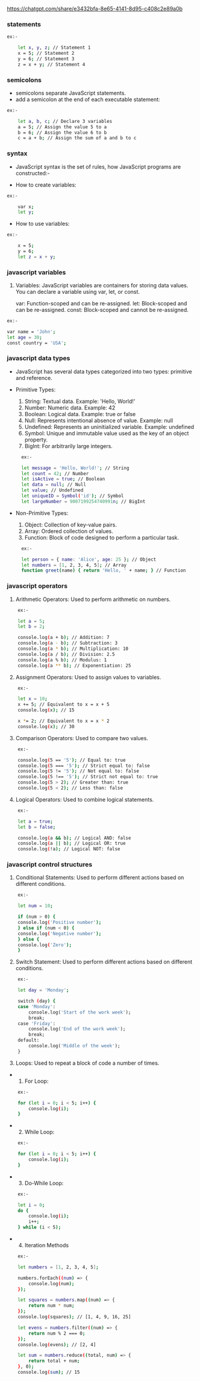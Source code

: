 https://chatgpt.com/share/e3432bfa-8e65-4141-8d95-c408c2e89a0b

### statements

```bash
ex:-

    let x, y, z; // Statement 1
    x = 5; // Statement 2
    y = 6; // Statement 3
    z = x + y; // Statement 4

```

### semicolons

- semicolons separate JavaScript statements.
- add a semicolon at the end of each executable statement:

```bash
ex:-

    let a, b, c; // Declare 3 variables
    a = 5; // Assign the value 5 to a
    b = 6; // Assign the value 6 to b
    c = a + b; // Assign the sum of a and b to c

```

### syntax

- JavaScript syntax is the set of rules, how JavaScript programs are constructed:-

- How to create variables:

```bash
ex:-

    var x;
    let y;

```

- How to use variables:

```bash
ex:-

    x = 5;
    y = 6;
    let z = x + y;

```

### javascript variables

1. Variables:
   JavaScript variables are containers for storing data values. You can declare a variable using var, let, or const.

   var: Function-scoped and can be re-assigned.
   let: Block-scoped and can be re-assigned.
   const: Block-scoped and cannot be re-assigned.

```bash
ex:-

var name = 'John';
let age = 30;
const country = 'USA';

```

### javascript data types

- JavaScript has several data types categorized into two types: primitive and reference.

- Primitive Types:

  1. String: Textual data. Example: 'Hello, World!'
  2. Number: Numeric data. Example: 42
  3. Boolean: Logical data. Example: true or false
  4. Null: Represents intentional absence of value. Example: null
  5. Undefined: Represents an uninitialized variable. Example: undefined
  6. Symbol: Unique and immutable value used as the key of an object property.
  7. BigInt: For arbitrarily large integers.

  ```bash
    ex:-

    let message = 'Hello, World!'; // String
    let count = 42; // Number
    let isActive = true; // Boolean
    let data = null; // Null
    let value; // Undefined
    let uniqueID = Symbol('id'); // Symbol
    let largeNumber = 9007199254740991n; // BigInt

  ```

- Non-Primitive Types:

  1. Object: Collection of key-value pairs.
  2. Array: Ordered collection of values.
  3. Function: Block of code designed to perform a particular task.

  ```bash
    ex:-

    let person = { name: 'Alice', age: 25 }; // Object
    let numbers = [1, 2, 3, 4, 5]; // Array
    function greet(name) { return 'Hello, ' + name; } // Function

  ```

### javascript operators

1. Arithmetic Operators: Used to perform arithmetic on numbers.

```bash
    ex:-

    let a = 5;
    let b = 2;

    console.log(a + b); // Addition: 7
    console.log(a - b); // Subtraction: 3
    console.log(a * b); // Multiplication: 10
    console.log(a / b); // Division: 2.5
    console.log(a % b); // Modulus: 1
    console.log(a ** b); // Exponentiation: 25

```

2. Assignment Operators: Used to assign values to variables.

```bash
    ex:-

    let x = 10;
    x += 5; // Equivalent to x = x + 5
    console.log(x); // 15

    x *= 2; // Equivalent to x = x * 2
    console.log(x); // 30

```

3. Comparison Operators: Used to compare two values.

```bash
    ex:-

    console.log(5 == '5'); // Equal to: true
    console.log(5 === '5'); // Strict equal to: false
    console.log(5 != '5'); // Not equal to: false
    console.log(5 !== '5'); // Strict not equal to: true
    console.log(5 > 2); // Greater than: true
    console.log(5 < 2); // Less than: false

```

4. Logical Operators: Used to combine logical statements.

```bash
    ex:-

    let a = true;
    let b = false;

    console.log(a && b); // Logical AND: false
    console.log(a || b); // Logical OR: true
    console.log(!a); // Logical NOT: false

```

### javascript control structures

1. Conditional Statements: Used to perform different actions based on different conditions.

```bash
    ex:-

    let num = 10;

    if (num > 0) {
    console.log('Positive number');
    } else if (num < 0) {
    console.log('Negative number');
    } else {
    console.log('Zero');
    }

```

2. Switch Statement: Used to perform different actions based on different conditions.

```bash
    ex:-

    let day = 'Monday';

    switch (day) {
    case 'Monday':
        console.log('Start of the work week');
        break;
    case 'Friday':
        console.log('End of the work week');
        break;
    default:
        console.log('Middle of the week');
    }

```

3. Loops: Used to repeat a block of code a number of times.

- 1. For Loop:

```bash
    ex:-

    for (let i = 0; i < 5; i++) {
        console.log(i);
    }

```

- 2. While Loop:

```bash
    ex:-

    for (let i = 0; i < 5; i++) {
        console.log(i);
    }

```

- 3. Do-While Loop:

```bash
    ex:-

    let i = 0;
    do {
        console.log(i);
        i++;
    } while (i < 5);

```

- 4. Iteration Methods

```bash
    ex:-

    let numbers = [1, 2, 3, 4, 5];

    numbers.forEach((num) => {
        console.log(num);
    });

    let squares = numbers.map((num) => {
        return num * num;
    });
    console.log(squares); // [1, 4, 9, 16, 25]

    let evens = numbers.filter((num) => {
        return num % 2 === 0;
    });
    console.log(evens); // [2, 4]

    let sum = numbers.reduce((total, num) => {
        return total + num;
    }, 0);
    console.log(sum); // 15

```

